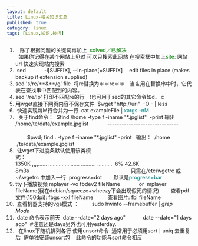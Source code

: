 ```yaml
---
layout: default
title: Linux-相关知识汇总
published: true
category: linux
tags: [Linux,知识,技巧]
---
```

<div id="detail" class="detail" style="line-height: 1.3;"><p><ol>
<li>&nbsp;&nbsp; 除了根据问题的关键词再加上&nbsp; <font color="#008000">solved／已解决</font>&nbsp; <br>&nbsp; 如果你记得在某个网站上见过 可以只搜索此网站 在搜索框中加上<font color="#008000">site:</font> 网站url 快速实现站内搜索</li>
<li>&nbsp;sed　　　&nbsp; -i[SUFFIX], --in-place[=SUFFIX]　&nbsp;edit files in place (makes backup if extension supplied)　　</li>
<li>sed 's/re/**&amp;**/g' file&nbsp; 将re替换为＊＊re＊＊　当＆用在替换串中时，它代表在查找串中匹配到的内容。</li>
<li>sed '/re/!p' 打印不匹配re的行　!也可用于sed的其它命令如d、ｃ</li><li>用wget直接下网页内容不保存文件&nbsp; $wget "http://url"&nbsp; -O - | less</li><li>&nbsp;快速实现每M行合并为一行&nbsp; cat exampleFile |<font color="#008080"> xargs -nM&nbsp;</font></li><li>&nbsp; 关于find命令：&nbsp; $find /home -type f -iname "*.jpglist"&nbsp; -print 输出 /home/te/data/example.jpglist&nbsp;&nbsp;&nbsp;&nbsp;&nbsp;&nbsp;&nbsp;&nbsp;&nbsp;&nbsp;&nbsp;&nbsp; ------------------------------&nbsp;&nbsp;&nbsp;&nbsp;&nbsp;&nbsp;&nbsp;&nbsp;&nbsp;&nbsp;&nbsp;&nbsp;&nbsp;&nbsp;&nbsp;&nbsp;&nbsp;&nbsp;&nbsp;&nbsp;&nbsp;&nbsp;&nbsp;&nbsp;&nbsp;&nbsp;&nbsp;&nbsp;&nbsp;&nbsp;&nbsp;&nbsp;&nbsp;&nbsp;&nbsp;&nbsp;&nbsp;&nbsp;&nbsp;&nbsp;&nbsp;&nbsp;&nbsp;&nbsp;&nbsp;&nbsp;&nbsp;&nbsp;&nbsp;&nbsp;&nbsp;&nbsp;&nbsp;&nbsp;&nbsp;&nbsp;&nbsp;&nbsp;&nbsp;&nbsp;&nbsp;&nbsp;&nbsp;&nbsp;&nbsp;&nbsp;&nbsp;&nbsp;&nbsp;&nbsp;&nbsp;&nbsp;&nbsp;&nbsp;&nbsp;&nbsp;&nbsp;&nbsp;&nbsp;&nbsp;&nbsp;&nbsp;&nbsp;&nbsp;&nbsp;&nbsp;&nbsp;&nbsp;&nbsp;&nbsp;&nbsp;&nbsp;&nbsp;&nbsp;&nbsp;&nbsp;&nbsp;&nbsp;&nbsp;&nbsp;&nbsp;&nbsp;&nbsp;&nbsp;&nbsp;&nbsp;&nbsp;&nbsp;&nbsp;&nbsp;&nbsp;&nbsp;&nbsp;&nbsp;&nbsp;&nbsp;&nbsp;&nbsp;&nbsp;&nbsp;&nbsp;&nbsp;&nbsp;&nbsp;&nbsp;&nbsp;&nbsp;&nbsp; $pwd; find . -type f -iname "*.jpglist" -print &nbsp; 输出：&nbsp; /home &nbsp; &nbsp;&nbsp; ./te/data/example.jpglist &nbsp;&nbsp;&nbsp;&nbsp;&nbsp; <br></li><li>&nbsp;让wget下进度条默认使用该类模式：&nbsp;&nbsp;&nbsp;&nbsp;&nbsp;&nbsp;&nbsp;&nbsp;&nbsp;&nbsp;&nbsp;&nbsp;&nbsp;&nbsp;&nbsp;&nbsp;&nbsp;&nbsp;&nbsp;&nbsp;&nbsp;&nbsp;&nbsp;&nbsp;&nbsp;&nbsp;&nbsp;&nbsp;&nbsp;&nbsp;&nbsp;&nbsp;&nbsp;&nbsp;&nbsp;&nbsp;&nbsp;&nbsp;&nbsp;&nbsp;&nbsp;&nbsp;&nbsp;&nbsp;&nbsp;&nbsp;&nbsp;&nbsp;&nbsp;&nbsp;&nbsp;&nbsp;&nbsp;&nbsp;&nbsp;&nbsp;&nbsp;&nbsp;&nbsp;&nbsp;&nbsp;&nbsp;&nbsp;&nbsp;&nbsp;&nbsp;&nbsp;&nbsp;&nbsp;&nbsp;&nbsp;&nbsp;&nbsp;&nbsp;&nbsp;&nbsp;&nbsp;&nbsp;&nbsp;&nbsp;&nbsp;&nbsp;&nbsp;&nbsp;&nbsp;&nbsp;&nbsp;&nbsp;&nbsp;&nbsp;&nbsp;&nbsp;&nbsp;&nbsp;&nbsp;&nbsp;&nbsp;&nbsp;&nbsp;&nbsp;&nbsp;&nbsp;&nbsp;&nbsp; 1350K ,,,,...... .......... .......... .......... ..........&nbsp; 6% 42.6K 8m3s&nbsp;&nbsp;&nbsp;&nbsp;&nbsp;&nbsp;&nbsp;&nbsp;&nbsp;&nbsp;&nbsp;&nbsp;&nbsp;&nbsp;&nbsp;&nbsp;&nbsp;&nbsp;&nbsp;&nbsp;&nbsp;&nbsp;&nbsp;&nbsp;&nbsp;&nbsp;&nbsp;&nbsp;&nbsp;&nbsp;&nbsp;&nbsp;&nbsp;&nbsp;&nbsp;&nbsp;&nbsp;&nbsp;&nbsp;&nbsp;&nbsp;&nbsp;&nbsp;&nbsp;&nbsp;&nbsp;&nbsp;&nbsp;&nbsp;&nbsp;&nbsp;&nbsp;&nbsp;&nbsp;&nbsp;&nbsp;&nbsp;&nbsp;&nbsp;&nbsp;&nbsp;&nbsp;&nbsp;&nbsp;&nbsp;&nbsp;&nbsp;&nbsp;&nbsp; 只需在/etc/wgetrc 或 ~/.wgetrc 中加入一行&nbsp; progress=dot &nbsp;&nbsp;&nbsp;&nbsp;&nbsp;&nbsp; 默认是<font color="#008080">progress=bar <br></font></li><li>tty下播放视频 mplayer -vo fbdev2 fileName &nbsp; &nbsp; &nbsp; &nbsp; &nbsp; &nbsp; or&nbsp; mplayer fileName(我在debian/squeeze+wheezy下会出现假死的情况) &nbsp; &nbsp; &nbsp;&nbsp; 查看pdf文件(150dpi): fbgs -xxl fileName &nbsp; &nbsp; &nbsp; &nbsp;&nbsp; 查看图片: fbi fileName</li><li>&nbsp;查看机器支持的vga模式 ： &nbsp; &nbsp;&nbsp;&nbsp;&nbsp;&nbsp; sudo hwinfo --framebuffer | <em>grep Mode</em>&nbsp;&nbsp;&nbsp;&nbsp; <br></li><li>&nbsp;date 命令表示前天&nbsp; date --date="2 days ago" &nbsp; &nbsp; &nbsp; &nbsp; &nbsp;&nbsp; date --date="1 days ago"&nbsp; #注意还是days另外也可用yesterday. &nbsp;&nbsp;&nbsp;&nbsp;&nbsp;&nbsp;&nbsp;&nbsp;&nbsp; <br></li><li>&nbsp; 在linux下随机排列各行 使用unsort命令&nbsp; 通常用于必须用sort｜uniq 去重复后&nbsp; 需单独安装unsort包 &nbsp;&nbsp; 此命令的功能与sort命令相反 &nbsp;&nbsp; &nbsp;&nbsp;&nbsp;&nbsp;&nbsp;&nbsp;&nbsp;&nbsp;&nbsp;&nbsp;&nbsp;&nbsp;&nbsp;&nbsp;&nbsp;&nbsp;&nbsp;&nbsp;&nbsp;&nbsp;&nbsp; </li></ol></p></div>
